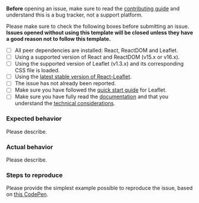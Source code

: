 **Before** opening an issue, make sure to read the
[contributing guide](https://github.com/PaulLeCam/react-leaflet/blob/master/CONTRIBUTING.md)
and understand this is a bug tracker, not a support platform.

Please make sure to check the following boxes before submitting an issue.\
**Issues opened without using this template will be closed unless they have a good
reason not to follow this template.**

* [ ] All peer dependencies are installed: React, ReactDOM and Leaflet.
* [ ] Using a supported version of React and ReactDOM (v15.x or v16.x).
* [ ] Using the supported version of Leaflet (v1.3.x) and its corresponding CSS
      file is loaded.
* [ ] Using the
      [latest stable version of React-Leaflet](https://github.com/PaulLeCam/react-leaflet/releases).
* [ ] The issue has not already been reported.
* [ ] Make sure you have followed the
      [quick start guide](http://leafletjs.com/examples/quick-start.html) for
      Leaflet.
* [ ] Make sure you have fully read the
      [documentation](https://github.com/PaulLeCam/react-leaflet/blob/master/docs/README.md)
      and that you understand the
      [technical considerations](https://github.com/PaulLeCam/react-leaflet/blob/master/docs/How%20it%20works.md#limitations).

### Expected behavior

Please describe.

### Actual behavior

Please describe.

### Steps to reproduce

Please provide the simplest example possible to reproduce the issue, based on
[this CodePen](https://codepen.io/PaulLeCam/pen/XVPmmj).
